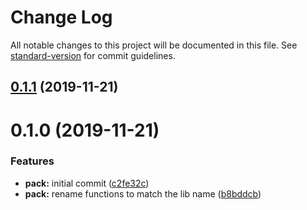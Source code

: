 # Change Log

All notable changes to this project will be documented in this file. See [standard-version](https://github.com/conventional-changelog/standard-version) for commit guidelines.

<a name="0.1.1"></a>

## [0.1.1](https://github.com/jaydubu/json-packer/compare/v0.1.0...v0.1.1) (2019-11-21)

<a name="0.1.0"></a>

# 0.1.0 (2019-11-21)

### Features

- **pack:** initial commit ([c2fe32c](https://github.com/jaydubu/json-packer/commit/c2fe32c))
- **pack:** rename functions to match the lib name ([b8bddcb](https://github.com/jaydubu/json-packer/commit/b8bddcb))
